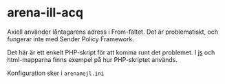 # arena-ill-acq

Axiell använder låntagarens adress i From-fältet. Det är problematiskt, och fungerar inte med Sender Policy Framework.

Det här är ett enkelt PHP-skript för att komma runt det problemet. I [js](js) och html-mapparna finns exempel på hur PHP-skriptet används.

Konfiguration sker i `arenamejl.ini`

